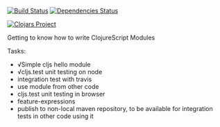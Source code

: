 [![Build Status](https://travis-ci.org/rasmuserik/hello-module.svg?branch=master)](https://travis-ci.org/rasmuserik/hello-module)
[![Dependencies Status](http://jarkeeper.com/rasmuserik/hello-module/status.png)](http://jarkeeper.com/rasmuserik/hello-module)

[![Clojars Project](http://clojars.org/solsort-hello-module/latest-version.svg)](http://clojars.org/solsort-hello-module)

Getting to know how to write ClojureScript Modules

Tasks:

- √Simple cljs hello module
- √cljs.test unit testing on node
- integration test with travis
- use module from other code
- cljs.test unit testing in browser
- feature-expressions
- publish to non-local maven repository, to be available for integration tests in other code using it

